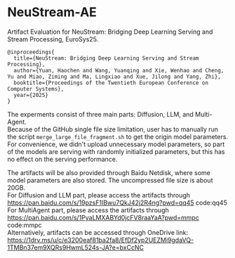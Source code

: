# NeuStream-AE
Artifact Evaluation for NeuStream: Bridging Deep Learning Serving and Stream Processing, EuroSys25.
```
@inproceedings{
  title={NeuStream: Bridging Deep Learning Serving and Stream Processing},
  author={Yuan, Haochen and Wang, Yuanqing and Xie, Wenhao and Cheng, Yu and Miao, Ziming and Ma, Lingxiao and Xue, Jilong and Yang, Zhi},
  booktitle={Proceedings of the Twentieth European Conference on Computer Systems},
  year={2025}
}
```
The experments consist of three main parts: Diffusion, LLM, and Multi-Agent.  
Because of the GitHub single file size limitation, user has to manually run the script `merge_large_file_fragment.sh` to get the origin model parameters.  
For convenience, we didn't upload unnecessary model parameters, so part of the models are serving with randomly initialized parameters, but this has no effect on the serving performance.

The artifacts will be also provided through Baidu Netdisk, where some model parameters are also stored. The uncompressed file size is about 20GB.  
For Diffusion and LLM part, please access the artifacts through https://pan.baidu.com/s/19pzsF1IBwu7QkJ42j2R4ng?pwd=qq45 code:qq45  
For MultiAgent part, please access the artifacts through https://pan.baidu.com/s/1PyaLMXABYd0jcFV8raaYaA?pwd=mmpc code:mmpc  
Alternatively, artifacts can be accessed through OneDrive link: https://1drv.ms/u/c/e3200eaf81ba2fa8/EfDf2yp2UEZMi9gdaVQ-1TMBn37em9XQRs9HwmL524s-JA?e=bxCcNC
